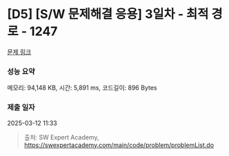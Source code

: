 # [D5] [S/W 문제해결 응용] 3일차 - 최적 경로 - 1247 

[문제 링크](https://swexpertacademy.com/main/code/problem/problemDetail.do?contestProbId=AV15OZ4qAPICFAYD) 

### 성능 요약

메모리: 94,148 KB, 시간: 5,891 ms, 코드길이: 896 Bytes

### 제출 일자

2025-03-12 11:33



> 출처: SW Expert Academy, https://swexpertacademy.com/main/code/problem/problemList.do